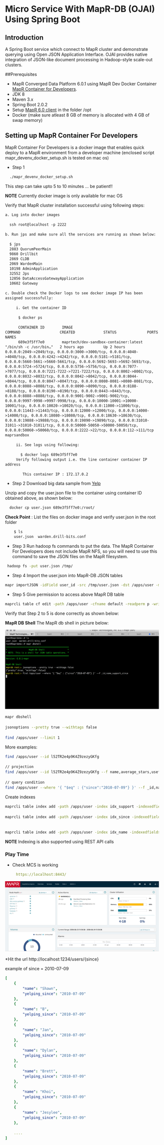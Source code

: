 # Micro Service With MapR-DB (OJAI) Using Spring Boot

## Introduction

A Spring Boot service which connect to MapR cluster and demonstrate querying using
 Open JSON Application Interface. OJAI  provides native integration of JSON-like 
 document processing in Hadoop-style scale-out clusters. 
 
##Prerequisites

* MapR Converged Data Platform 6.0.1 using MapR Dev Docker Container [MapR Container for Developers](https://maprdocs.mapr.com/home/MapRContainerDevelopers/MapRContainerDevelopersOverview.html).
* JDK 8
* Maven 3.x
* Spring Boot 2.0.2
* Setup [MapR 6.0 client](http://package.mapr.com/releases/v6.0.0/mac/)  in the folder /opt
* Docker (make sure atleast 8 GB of memory is allocated with 4 GB of swap memory)

## Setting up MapR Container For Developers

MapR Container For Developers is a docker image that enables quick deploy to a MapR environment 
from a developer machine (enclosed script mapr_devenv_docker_setup.sh is tested on
mac os)

* Step 1 
````bash
  ./mapr_devenv_docker_setup.sh 
```` 

This step can take upto 5 to 10 minutes ... be patient!!

**NOTE**  Currently docker image is only available for mac OS

Verify that MapR cluster installation successful using following steps:

    a. Log into docker images
     
      ssh root@localhost -p 2222 
    
    b. Run jps and make sure all the services are running as shown below:
    
      $ jps
      2883 QuorumPeerMain
      9860 Drillbit
      2869 CLDB
      2069 WardenMain
      10198 AdminApplication
      32552 Jps
      12856 DataAccessGatewayApplication
      10602 Gateway
    
    c. Double check the Docker logs to see docker image IP has been assigned successfully:
    
         i. Get the container ID 
          
          $ docker ps
          
          CONTAINER ID        IMAGE                                   COMMAND                  CREATED             STATUS              PORTS                                                                                                                                                                                                                                                                                                                                                                                                                                                                                                                                                                                                                                                                                                                                                                                                                                                                                                                                                                                                                                                                                                                  NAMES
          689e3f5ff7e0        maprtech/dev-sandbox-container:latest   "/bin/sh -c /usr/bin…"   2 hours ago         Up 2 hours          0.0.0.0:2049->2049/tcp, 0.0.0.0:3000->3000/tcp, 0.0.0.0:4040->4040/tcp, 0.0.0.0:4242->4242/tcp, 0.0.0.0:5181->5181/tcp, 0.0.0.0:5660-5661->5660-5661/tcp, 0.0.0.0:5692-5693->5692-5693/tcp, 0.0.0.0:5724->5724/tcp, 0.0.0.0:5756->5756/tcp, 0.0.0.0:7077->7077/tcp, 0.0.0.0:7221-7222->7221-7222/tcp, 0.0.0.0:8002->8002/tcp, 0.0.0.0:8032->8032/tcp, 0.0.0.0:8042->8042/tcp, 0.0.0.0:8044->8044/tcp, 0.0.0.0:8047->8047/tcp, 0.0.0.0:8080-8081->8080-8081/tcp, 0.0.0.0:8088->8088/tcp, 0.0.0.0:8090->8090/tcp, 0.0.0.0:8188->8188/tcp, 0.0.0.0:8190->8190/tcp, 0.0.0.0:8443->8443/tcp, 0.0.0.0:8888->8888/tcp, 0.0.0.0:9001-9002->9001-9002/tcp, 0.0.0.0:9997-9998->9997-9998/tcp, 0.0.0.0:10000-10001->10000-10001/tcp, 0.0.0.0:10020->10020/tcp, 0.0.0.0:11000->11000/tcp, 0.0.0.0:11443->11443/tcp, 0.0.0.0:12000->12000/tcp, 0.0.0.0:14000->14000/tcp, 0.0.0.0:18080->18080/tcp, 0.0.0.0:18630->18630/tcp, 0.0.0.0:19888->19888/tcp, 0.0.0.0:19890->19890/tcp, 0.0.0.0:31010-31011->31010-31011/tcp, 0.0.0.0:50000-50050->50000-50050/tcp, 0.0.0.0:50060->50060/tcp, 0.0.0.0:2222->22/tcp, 0.0.0.0:112->111/tcp   maprsandbox
    
         ii. See logs using following:
           
           $ docker logs 689e3f5ff7e0
         Verify following output i.e. the line container container IP address
         
            This container IP : 172.17.0.2


* Step 2 Download big data sample from [Yelp](https://www.yelp.com/dataset_challenge)  
         

Unzip and copy the user.json file to the container using container ID obtained above,
as shown below:

  ````bash
    docker cp user.json 689e3f5ff7e0:/root/
 ````
 **Check Point** : List the files on docker image and verify user.json in the root folder
  ````bash
      $ ls
      user.json  warden.drill-bits.conf
  ```` 
 
* Step 3 Run hadoop fs commands to put the data. The MapR Container For Developers does not include MapR NFS, so you will need to use this command to save the JSON files on the MapR filesystem.
````bash
 hadoop fs -put user.json /tmp/
````

* Step 4 Import the user.json into MapR-DB JSON tables
 ````bash
mapr importJSON -idField user_id -src /tmp/user.json -dst /apps/user -mapreduce false
 ````

* Step 5 Give permission to access above MapR DB table

 ````bash
maprcli table cf edit -path /apps/user -cfname default -readperm p -writeperm p
````

Verify that Step 2 to 5 is done correctly as shown below:

**MapR DB Shell**
The MapR db shell in picture below:

![alt text](maprdbshell.png)

``` bash
mapr dbshell

jsonoptions --pretty true --withtags false

find /apps/user --limit 1

```

More examples:
``` bash
find /apps/user --id l52TR2e4p9K4Z9zezyGKfg

// projection
find /apps/user --id l52TR2e4p9K4Z9zezyGKfg --f name,average_stars,useful 

// query condition
find /apps/user --where '{ "$eq" : {"since":"2010-07-09"} }' --f _id,name,support

```

Create indexes

``` bash
maprcli table index add -path /apps/user -index idx_support -indexedfields 'support:1'

maprcli table index add -path /apps/user -index idx_since -indexedfields 'since:1'


maprcli table index add -path /apps/user -index idx_name -indexedfields 'name:1'

```

**NOTE** Indexing is also supported using REST API calls


### Play Time

* Check MCS is working
``` yaml
     https://localhost:8443/
``` 
![alt text](mcs.png)

*Hit the url http://localhost:1234/users/{since} 

example of since = 2010-07-09

``` yaml
[
    {
        "name": "Shawn",
        "yelping_since": "2010-07-09"
    },
    {
        "name": "B",
        "yelping_since": "2010-07-09"
    },
    {
        "name": "Jan",
        "yelping_since": "2010-07-09"
    },
    {
        "name": "Dylan",
        "yelping_since": "2010-07-09"
    },
    {
        "name": "Brett",
        "yelping_since": "2010-07-09"
    },
    {
        "name": "Khoi",
        "yelping_since": "2010-07-09"
    },
    {
        "name": "Jesylee",
        "yelping_since": "2010-07-09"
    },
    
    ....
]
``` 

